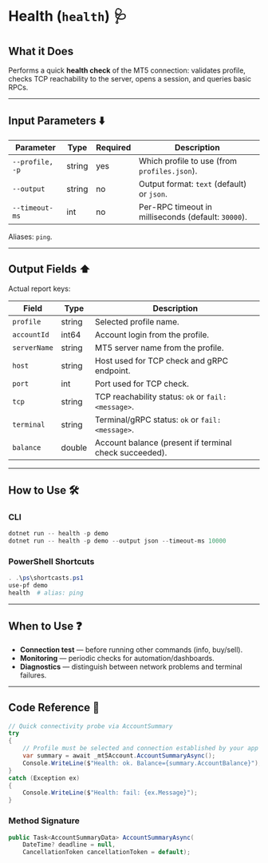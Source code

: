 
# Health (`health`) 🩺

## What it Does

Performs a quick **health check** of the MT5 connection: validates profile, checks TCP reachability to the server, opens a session, and queries basic RPCs.

---

## Input Parameters ⬇️

| Parameter       | Type   | Required | Description                                         |
| --------------- | ------ | -------- | --------------------------------------------------- |
| `--profile, -p` | string | yes      | Which profile to use (from `profiles.json`).        |
| `--output`      | string | no       | Output format: `text` (default) or `json`.          |
| `--timeout-ms`  | int    | no       | Per-RPC timeout in milliseconds (default: `30000`). |

Aliases: `ping`.

---

## Output Fields ⬆️

Actual report keys:

| Field        | Type   | Description                                            |
| ------------ | ------ | ------------------------------------------------------ |
| `profile`    | string | Selected profile name.                                 |
| `accountId`  | int64  | Account login from the profile.                        |
| `serverName` | string | MT5 server name from the profile.                      |
| `host`       | string | Host used for TCP check and gRPC endpoint.             |
| `port`       | int    | Port used for TCP check.                               |
| `tcp`        | string | TCP reachability status: `ok` or `fail: <message>`.    |
| `terminal`   | string | Terminal/gRPC status: `ok` or `fail: <message>`.       |
| `balance`    | double | Account balance (present if terminal check succeeded). |

---

## How to Use 🛠️

### CLI

```powershell
dotnet run -- health -p demo
dotnet run -- health -p demo --output json --timeout-ms 10000
```

### PowerShell Shortcuts

```powershell
. .\ps\shortcasts.ps1
use-pf demo
health  # alias: ping
```

---

## When to Use ❓

* **Connection test** — before running other commands (info, buy/sell).
* **Monitoring** — periodic checks for automation/dashboards.
* **Diagnostics** — distinguish between network problems and terminal failures.

---

## Code Reference 🧩

```csharp
// Quick connectivity probe via AccountSummary
try
{
    // Profile must be selected and connection established by your app’s flow
    var summary = await _mt5Account.AccountSummaryAsync();
    Console.WriteLine($"Health: ok. Balance={summary.AccountBalance}");
}
catch (Exception ex)
{
    Console.WriteLine($"Health: fail: {ex.Message}");
}
```

### Method Signature

```csharp
public Task<AccountSummaryData> AccountSummaryAsync(
    DateTime? deadline = null,
    CancellationToken cancellationToken = default);
```

